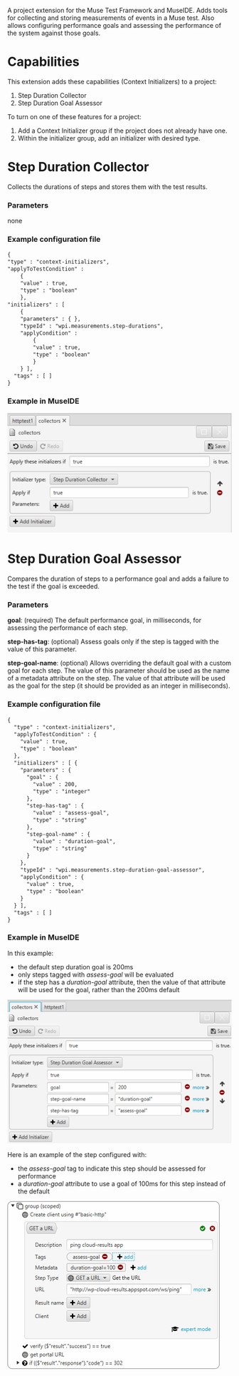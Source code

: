 A project extension for the Muse Test Framework and MuseIDE. Adds tools for collecting and storing measurements of events in a Muse test. Also allows configuring performance goals and assessing the performance of the system against those goals. 

# Capabilities

This extension adds these capabilities (Context Initializers) to a project:

1. Step Duration Collector
2. Step Duration Goal Assessor

To turn on one of these features for a project:

1. Add a Context Initializer group if the project does not already have one.
2. Within the initializer group, add an initializer with desired type.

# Step Duration Collector

Collects the durations of steps and stores them with the test results.

### Parameters

none 

### Example configuration file

    {
    "type" : "context-initializers",
    "applyToTestCondition" : 
		{
    	"value" : true,
    	"type" : "boolean"
    	},
  	"initializers" : [ 
		{
    	"parameters" : { },
    	"typeId" : "wpi.measurements.step-durations",
    	"applyCondition" : 
			{
      		"value" : true,
	      	"type" : "boolean"
    		}
      	} ],
      "tags" : [ ]
    }

### Example in MuseIDE

![](readme-images/readme-stepdurationcollector-museide.png)

# Step Duration Goal Assessor

Compares the duration of steps to a performance goal and adds a failure to the test if the goal is exceeded.

### Parameters

**goal**: (required) The default performance goal, in milliseconds, for assessing the performance of each step.

**step-has-tag**: (optional) Assess goals only if the step is tagged with the value of this parameter.

**step-goal-name**: (optional) Allows overriding the default goal with a custom goal for each step. The value of this parameter should be used as the name of a metadata attribute on the step. The value of that attribute will be used as the goal for the step (it should be provided as an integer in milliseconds).

### Example configuration file

    {
      "type" : "context-initializers",
      "applyToTestCondition" : {
        "value" : true,
        "type" : "boolean"
      },
      "initializers" : [ {
        "parameters" : {
          "goal" : {
            "value" : 200,
            "type" : "integer"
          },
          "step-has-tag" : {
            "value" : "assess-goal",
            "type" : "string"
          },
          "step-goal-name" : {
            "value" : "duration-goal",
            "type" : "string"
          }
        },
        "typeId" : "wpi.measurements.step-duration-goal-assessor",
        "applyCondition" : {
          "value" : true,
          "type" : "boolean"
        }
      } ],
      "tags" : [ ]
    }

### Example in MuseIDE

In this example:

* the default step duration goal is 200ms
* only steps tagged with *assess-goal* will be evaluated
* if the step has a *duration-goal* attribute, then the value of that attribute will be used for the goal, rather than the 200ms default

![](readme-images/readme-stepdurationgoalassessor-museide.png)

Here is an example of the step configured with:

* the *assess-goal* tag to indicate this step should be assessed for performance
* a *duration-goal* attribute to use a goal of 100ms for this step instead of the default

![](readme-images/readme-stepdurationgoalassessor-museide-stepconfig.png)

